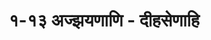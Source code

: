 ---
title: १-१३ अज्झयणाणि - दीहसेणाहि

type: chapter

order:
  aagam:
    position: 9
    depth: 1
  section: 
    position: 2
    depth: 2
  chapter: 
    position: 1
    depth: 3

parent: 
  type: section

children:
  type: sutra
  count: 6


---